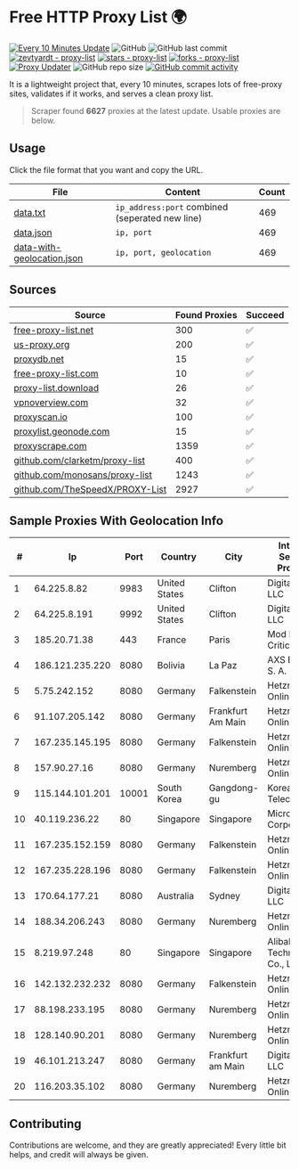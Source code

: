 
# Free HTTP Proxy List 🌍

[![Every 10 Minutes Update](https://github.com/mertguvencli/http-proxy-list/actions/workflows/main.yml/badge.svg?branch=main)](https://github.com/mertguvencli/http-proxy-list/actions/workflows/main.yml)
![GitHub](https://img.shields.io/github/license/mertguvencli/http-proxy-list)
![GitHub last commit](https://img.shields.io/github/last-commit/mertguvencli/http-proxy-list)
[![zevtyardt - proxy-list](https://img.shields.io/static/v1?label=zevtyardt&message=proxy-list&color=blue&logo=github)](https://github.com/zevtyardt/proxy-list "Go to GitHub repo")
[![stars - proxy-list](https://img.shields.io/github/stars/zevtyardt/proxy-list?style=social)](https://github.com/zevtyardt/proxy-list)
[![forks - proxy-list](https://img.shields.io/github/forks/zevtyardt/proxy-list?style=social)](https://github.com/zevtyardt/proxy-list)
[![Proxy Updater](https://github.com/zevtyardt/proxy-list/workflows/Proxy%20Updater/badge.svg)](https://github.com/zevtyardt/proxy-list/actions?query=workflow:"Proxy+Updater")
![GitHub repo size](https://img.shields.io/github/repo-size/zevtyardt/proxy-list)
[![GitHub commit activity](https://img.shields.io/github/commit-activity/m/zevtyardt/proxy-list?logo=commits)](https://github.com/zevtyardt/proxy-list/commits/main)

It is a lightweight project that, every 10 minutes, scrapes lots of free-proxy sites, validates if it works, and serves a clean proxy list.

> Scraper found **6627** proxies at the latest update. Usable proxies are below.

## Usage

Click the file format that you want and copy the URL.

|File|Content|Count|
|----|-------|-----|
|[data.txt](https://raw.githubusercontent.com/mertguvencli/http-proxy-list/main/proxy-list/data.txt)|`ip_address:port` combined (seperated new line)|469|
|[data.json](https://raw.githubusercontent.com/mertguvencli/http-proxy-list/main/proxy-list/data.json)|`ip, port`|469|
|[data-with-geolocation.json](https://raw.githubusercontent.com/mertguvencli/http-proxy-list/main/proxy-list/data-with-geolocation.json)|`ip, port, geolocation`|469|

## Sources

|Source|Found Proxies|Succeed|
|------|-------------|-------|
|[free-proxy-list.net](https://free-proxy-list.net)|300|✅|
|[us-proxy.org](https://www.us-proxy.org)|200|✅|
|[proxydb.net](http://proxydb.net)|15|✅|
|[free-proxy-list.com](https://free-proxy-list.com/?page=&port=&type%5B%5D=http&type%5B%5D=https&up_time=0&search=Search)|10|✅|
|[proxy-list.download](https://www.proxy-list.download/HTTP)|26|✅|
|[vpnoverview.com](https://vpnoverview.com/privacy/anonymous-browsing/free-proxy-servers)|32|✅|
|[proxyscan.io](https://www.proxyscan.io)|100|✅|
|[proxylist.geonode.com](https://proxylist.geonode.com/api/proxy-list?limit=300&page=1&sort_by=lastChecked&sort_type=desc&protocols=http,https)|15|✅|
|[proxyscrape.com](https://api.proxyscrape.com/v2/?request=displayproxies&protocol=http&timeout=10000&country=all&ssl=all&anonymity=all)|1359|✅|
|[github.com/clarketm/proxy-list](https://raw.githubusercontent.com/clarketm/proxy-list/master/proxy-list-raw.txt)|400|✅|
|[github.com/monosans/proxy-list](https://raw.githubusercontent.com/monosans/proxy-list/main/proxies/http.txt)|1243|✅|
|[github.com/TheSpeedX/PROXY-List](https://raw.githubusercontent.com/TheSpeedX/PROXY-List/master/http.txt)|2927|✅|


## Sample Proxies With Geolocation Info

|#|Ip|Port|Country|City|Internet Service Provider|
|-|--|----|-------|----|-------------------------|
|1|64.225.8.82|9983|United States|Clifton|DigitalOcean, LLC|
|2|64.225.8.191|9992|United States|Clifton|DigitalOcean, LLC|
|3|185.20.71.38|443|France|Paris|Mod Mission Critical LLC|
|4|186.121.235.220|8080|Bolivia|La Paz|AXS Bolivia S. A.|
|5|5.75.242.152|8080|Germany|Falkenstein|Hetzner Online GmbH|
|6|91.107.205.142|8080|Germany|Frankfurt Am Main|Hetzner Online AG|
|7|167.235.145.195|8080|Germany|Falkenstein|Hetzner Online GmbH|
|8|157.90.27.16|8080|Germany|Nuremberg|Hetzner Online GmbH|
|9|115.144.101.201|10001|South Korea|Gangdong-gu|Korea Telecom|
|10|40.119.236.22|80|Singapore|Singapore|Microsoft Corporation|
|11|167.235.152.159|8080|Germany|Falkenstein|Hetzner Online GmbH|
|12|167.235.228.196|8080|Germany|Falkenstein|Hetzner Online GmbH|
|13|170.64.177.21|8080|Australia|Sydney|DigitalOcean, LLC|
|14|188.34.206.243|8080|Germany|Nuremberg|Hetzner Online GmbH|
|15|8.219.97.248|80|Singapore|Singapore|Alibaba (US) Technology Co., Ltd.|
|16|142.132.232.232|8080|Germany|Falkenstein|Hetzner Online GmbH|
|17|88.198.233.195|8080|Germany|Nuremberg|Hetzner Online GmbH|
|18|128.140.90.201|8080|Germany|Nuremberg|Hetzner Online GmbH|
|19|46.101.213.247|8080|Germany|Frankfurt am Main|DigitalOcean, LLC|
|20|116.203.35.102|8080|Germany|Nuremberg|Hetzner Online GmbH|



## Contributing

Contributions are welcome, and they are greatly appreciated! Every
little bit helps, and credit will always be given.

